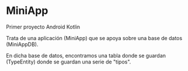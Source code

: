 # MiniApp
 Primer proyecto Android Kotlin
 
 Trata de una aplicación (MiniApp) que se apoya sobre una base de datos (MiniAppDB).
 
 En dicha base de datos, encontramos una tabla donde se guardan (TypeEntity) donde se guardan una serie de "tipos".
